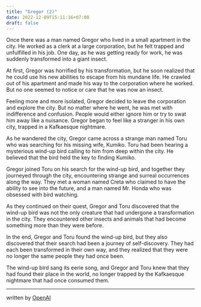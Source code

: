 ```yaml
---
title: "Gregor (2)"
date: 2022-12-09T15:11:16+07:00
draft: false
---
```


Once there was a man named Gregor who lived in a small apartment in the city. He worked as a clerk at a large corporation, but he felt trapped and unfulfilled in his job. One day, as he was getting ready for work, he was suddenly transformed into a giant insect.

At first, Gregor was horrified by his transformation, but he soon realized that he could use his new abilities to escape from his mundane life. He crawled out of his apartment and made his way to the corporation where he worked. But no one seemed to notice or care that he was now an insect.

Feeling more and more isolated, Gregor decided to leave the corporation and explore the city. But no matter where he went, he was met with indifference and confusion. People would either ignore him or try to swat him away like a nuisance. Gregor began to feel like a stranger in his own city, trapped in a Kafkaesque nightmare.

As he wandered the city, Gregor came across a strange man named Toru who was searching for his missing wife, Kumiko. Toru had been hearing a mysterious wind-up bird calling to him from deep within the city. He believed that the bird held the key to finding Kumiko.

Gregor joined Toru on his search for the wind-up bird, and together they journeyed through the city, encountering strange and surreal occurrences along the way. They met a woman named Creta who claimed to have the ability to see into the future, and a man named Mr. Honda who was obsessed with bird watching.

As they continued on their quest, Gregor and Toru discovered that the wind-up bird was not the only creature that had undergone a transformation in the city. They encountered other insects and animals that had become something more than they were before.

In the end, Gregor and Toru found the wind-up bird, but they also discovered that their search had been a journey of self-discovery. They had each been transformed in their own way, and they realized that they were no longer the same people they had once been.

The wind-up bird sang its eerie song, and Gregor and Toru knew that they had found their place in the world, no longer trapped by the Kafkaesque nightmare that had once consumed them.

---

written by [OpenAI](https://openai.com/)
